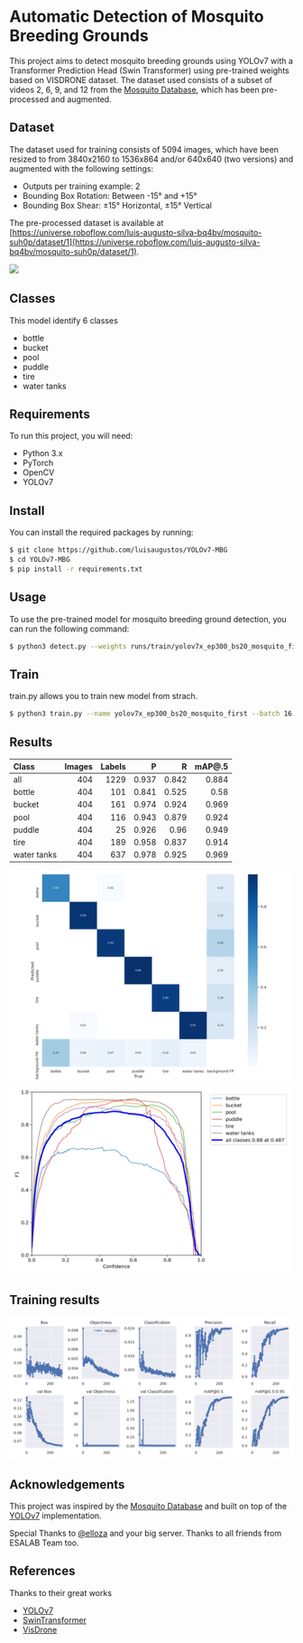 # Automatic Detection of Mosquito Breeding Grounds

This project aims to detect mosquito breeding grounds using YOLOv7 with a Transformer Prediction Head (Swin Transformer) using pre-trained weights based on VISDRONE dataset. The dataset used consists of a subset of videos 2, 6, 9, and 12 from the [Mosquito Database](https://www02.smt.ufrj.br/~tvdigital/database/mosquito/), which has been pre-processed and augmented.

## Dataset

The dataset used for training consists of 5094 images, which have been resized to from 3840x2160 to 1536x864 and/or 640x640 (two versions) and augmented with the following settings:

- Outputs per training example: 2
- Bounding Box Rotation: Between -15° and +15°
- Bounding Box Shear: ±15° Horizontal, ±15° Vertical

The pre-processed dataset is available at [https://universe.roboflow.com/luis-augusto-silva-bq4bv/mosquito-suh0p/dataset/1](https://universe.roboflow.com/luis-augusto-silva-bq4bv/mosquito-suh0p/dataset/1).

<a href="https://universe.roboflow.com/luis-augusto-silva-bq4bv/mosquito-suh0p">
    <img src="https://app.roboflow.com/images/download-dataset-badge.svg"></img>
</a>


## Classes

This model identify 6 classes 
- bottle
- bucket
- pool
- puddle
- tire
- water tanks
 

## Requirements

To run this project, you will need:

- Python 3.x
- PyTorch
- OpenCV
- YOLOv7


## Install
You can install the required packages by running:

```bash
$ git clone https://github.com/luisaugustos/YOLOv7-MBG
$ cd YOLOv7-MBG
$ pip install -r requirements.txt
```

## Usage
To use the pre-trained model for mosquito breeding ground detection, you can run the following command:
```bash
$ python3 detect.py --weights runs/train/yolov7x_ep300_bs20_mosquito_first9/weights/best.pt --conf 0.25 --img-size 640 --source /Users/luisaugustos/Downloads/dataset_mosquito/video10.avi
```

## Train
train.py allows you to train new model from strach.
```bash
$ python3 train.py --name yolov7x_ep300_bs20_mosquito_first --batch 16 --workers 4 --epochs 300 --data mosquito-1/data.yaml --weights yolov7x_training.pt --cfg cfg/training/yolov7x.yaml
``` 

## Results 
| Class         | Images | Labels | P     | R     | mAP@.5 |  
|:--------------|-------:|-------:|------:|------:|-------:|
| all           |    404 |   1229 | 0.937 | 0.842 |  0.884 |
| bottle        |    404 |    101 | 0.841 | 0.525 |   0.58 |
| bucket        |    404 |    161 | 0.974 | 0.924 |  0.969 |
| pool          |    404 |    116 | 0.943 | 0.879 |  0.924 |
| puddle        |    404 |     25 | 0.926 |  0.96 |  0.949 |
| tire          |    404 |    189 | 0.958 | 0.837 |  0.914 |
| water tanks   |    404 |    637 | 0.978 | 0.925 |  0.969 |

![Confusion Matrix](confusion_matrix.png)
![F1 Curve](F1_curve.png)

## Training results 
![Results](results.png)


## Acknowledgements

This project was inspired by the [Mosquito Database](https://www02.smt.ufrj.br/~tvdigital/database/mosquito/) and built on top of the [YOLOv7](https://github.com/WongKinYiu/yolov7) implementation.

Special Thanks to [@elloza](https://github.com/elloza) and your big server. Thanks to all friends from ESALAB Team too. 

## References
Thanks to their great works
* [YOLOv7](https://github.com/WongKinYiu/yolov7)
* [SwinTransformer](https://github.com/microsoft/Swin-Transformer)
* [VisDrone](https://github.com/VisDrone/VisDrone-Dataset)
